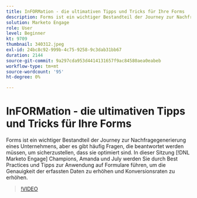 ```yaml
---
title: InFORMation - die ultimativen Tipps und Tricks für Ihre Forms
description: Forms ist ein wichtiger Bestandteil der Journey zur Nachfragegenerierung eines Unternehmens, aber es gibt häufig Fragen, die beantwortet werden müssen, um sicherzustellen, dass sie optimiert sind.
solution: Marketo Engage
role: User
level: Beginner
kt: 9709
thumbnail: 340312.jpeg
exl-id: 24bc8c92-999b-4c75-9258-9c3dab31bb67
duration: 2144
source-git-commit: 9a297cda953d4414131657f9ac84580aea0eabeb
workflow-type: tm+mt
source-wordcount: '95'
ht-degree: 0%

---
```


# InFORMation - die ultimativen Tipps und Tricks für Ihre Forms

Forms ist ein wichtiger Bestandteil der Journey zur Nachfragegenerierung eines Unternehmens, aber es gibt häufig Fragen, die beantwortet werden müssen, um sicherzustellen, dass sie optimiert sind. In dieser Sitzung [!DNL Marketo Engage] Champions, Amanda und July werden Sie durch Best Practices und Tipps zur Anwendung auf Formulare führen, um die Genauigkeit der erfassten Daten zu erhöhen und Konversionsraten zu erhöhen.

>[!VIDEO](https://video.tv.adobe.com/v/340312/?quality=12&learn=on)

